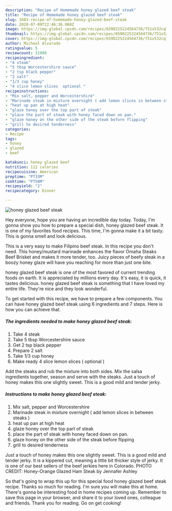 ```yaml
---
description: "Recipe of Homemade honey glazed beef steak"
title: "Recipe of Homemade honey glazed beef steak"
slug: 1683-recipe-of-homemade-honey-glazed-beef-steak
date: 2020-07-09T22:46:36.068Z
image: https://img-global.cpcdn.com/recipes/6590225224564736/751x532cq70/honey-glazed-beef-steak-recipe-main-photo.jpg
thumbnail: https://img-global.cpcdn.com/recipes/6590225224564736/751x532cq70/honey-glazed-beef-steak-recipe-main-photo.jpg
cover: https://img-global.cpcdn.com/recipes/6590225224564736/751x532cq70/honey-glazed-beef-steak-recipe-main-photo.jpg
author: Micheal Alvarado
ratingvalue: 5
reviewcount: 31998
recipeingredient:
- "4 steak"
- "5 tbsp Worcestershire sauce"
- "2 tsp black pepper"
- "2 salt"
- "1/3 cup honey"
- "4 slice lemon slices  optional "
recipeinstructions:
- "Mix salt, pepper and Worcestershire"
- "Marinade steak in mixture overnight ( add lemon slices in between steaks )"
- "heat up pan at high heat"
- "glaze honey over the top part of steak"
- "place the part of steak with honey faced down on pan."
- "glaze honey on the other side of the steak before flipping"
- "grill to desired tenderness"
categories:
- Recipe
tags:
- honey
- glazed
- beef

katakunci: honey glazed beef 
nutrition: 112 calories
recipecuisine: American
preptime: "PT33M"
cooktime: "PT58M"
recipeyield: "2"
recipecategory: Dinner

---
```



![honey glazed beef steak](https://img-global.cpcdn.com/recipes/6590225224564736/751x532cq70/honey-glazed-beef-steak-recipe-main-photo.jpg)

Hey everyone, hope you are having an incredible day today. Today, I'm gonna show you how to prepare a special dish, honey glazed beef steak. It is one of my favorites food recipes. This time, I'm gonna make it a bit tasty. This is gonna smell and look delicious.

This is a very easy to make Filipino beef steak. In this recipe you don&#39;t need. This honey/mustard marinade enhances the flavor Omaha Steaks Beef Brisket and makes it more tender, too. Juicy pieces of beefy steak in a boozy honey glaze will have you reaching for more than just one bite.

honey glazed beef steak is one of the most favored of current trending foods on earth. It is appreciated by millions every day. It's easy, it is quick, it tastes delicious. honey glazed beef steak is something that I have loved my entire life. They're nice and they look wonderful.


To get started with this recipe, we have to prepare a few components. You can have honey glazed beef steak using 6 ingredients and 7 steps. Here is how you can achieve that.

<!--inarticleads1-->

##### The ingredients needed to make honey glazed beef steak:

1. Take 4 steak
1. Take 5 tbsp Worcestershire sauce
1. Get 2 tsp black pepper
1. Prepare 2 salt
1. Take 1/3 cup honey
1. Make ready 4 slice lemon slices ( optional )


Add the steaks and rub the mixture into both sides. Mix the salsa ingredients together, season and serve with the steaks. Just a touch of honey makes this one slightly sweet. This is a good mild and tender jerky. 

<!--inarticleads2-->

##### Instructions to make honey glazed beef steak:

1. Mix salt, pepper and Worcestershire
1. Marinade steak in mixture overnight ( add lemon slices in between steaks )
1. heat up pan at high heat
1. glaze honey over the top part of steak
1. place the part of steak with honey faced down on pan.
1. glaze honey on the other side of the steak before flipping
1. grill to desired tenderness


Just a touch of honey makes this one slightly sweet. This is a good mild and tender jerky. It is a kippered cut, meaning a little bit thicker style of jerky. It is one of our best sellers of the beef jerkies here in Colorado. PHOTO CREDIT: Honey-Orange Glazed Ham Steak by Jennafer Ashley 

So that's going to wrap this up for this special food honey glazed beef steak recipe. Thanks so much for reading. I'm sure you will make this at home. There's gonna be interesting food in home recipes coming up. Remember to save this page in your browser, and share it to your loved ones, colleague and friends. Thank you for reading. Go on get cooking!
